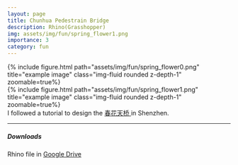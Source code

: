 ```yaml
---
layout: page
title: Chunhua Pedestrain Bridge
description: Rhino(Grasshopper)
img: assets/img/fun/spring_flower1.png
importance: 3
category: fun
---
```


<div class="row">
    <div class="col-sm mt-3 mt-md-0">
        {% include figure.html path="assets/img/fun/spring_flower0.png" title="example image" class="img-fluid rounded z-depth-1" zoomable=true%}
    </div>
    <div class="col-sm mt-3 mt-md-0">
        {% include figure.html path="assets/img/fun/spring_flower1.png" title="example image" class="img-fluid rounded z-depth-1" zoomable=true%}
    </div>
</div>
<div class="caption">
    I followed a tutorial to design the 
    <a href="https://baike.baidu.com/item/%E6%B7%B1%E5%9C%B3%E6%98%A5%E8%8A%B1%E5%A4%A9%E6%A1%A5/1416522" target="\_blank"> 春花天桥 </a>
    in Shenzhen.
</div>

------
##### **Downloads**
Rhino file in [Google Drive](https://drive.google.com/file/d/1H-mbhU3lD3obkZYuD61CqBaKh1YUTBlY/view?usp=sharing)